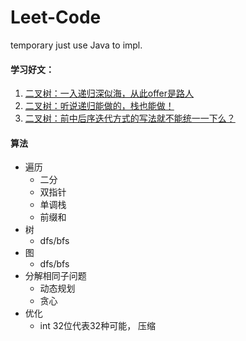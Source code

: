 # Leet-Code
temporary just use Java to impl.

#### 学习好文：
  1. [二叉树：一入递归深似海，从此offer是路人](https://mp.weixin.qq.com/s/PwVIfxDlT3kRgMASWAMGhA)
  2. [二叉树：听说递归能做的，栈也能做！](https://mp.weixin.qq.com/s/c_zCrGHIVlBjUH_hJtghCg)
  3. [二叉树：前中后序迭代方式的写法就不能统一一下么？](https://mp.weixin.qq.com/s/WKg0Ty1_3SZkztpHubZPRg)


#### 算法
- 遍历
  - 二分
  - 双指针
  - 单调栈
  - 前缀和
- 树
  - dfs/bfs
- 图
  - dfs/bfs
- 分解相同子问题
  - 动态规划
  - 贪心
- 优化
  - int 32位代表32种可能， 压缩